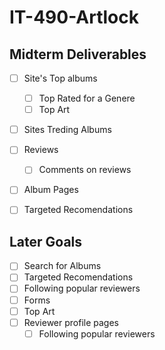 # IT-490-Artlock

## Midterm Deliverables

- [ ] Site's Top albums
  - [ ] Top Rated for a Genere
   - [ ] Top Art
- [ ] Sites Treding Albums
- [ ] Reviews
  -[ ] Comments on reviews

- [ ] Album Pages
- [ ] Targeted Recomendations

 
 ## Later Goals
- [ ] Search for Albums
- [ ] Targeted Recomendations
- [ ] Following popular reviewers
- [ ] Forms
- [ ] Top Art  
- [ ] Reviewer profile pages
  - [ ] Following popular reviewers
